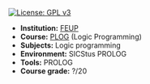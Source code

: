 [![License: GPL v3](https://img.shields.io/badge/License-GPLv3-blue.svg)](https://www.gnu.org/licenses/gpl-3.0)

- **Institution:** [FEUP](https://sigarra.up.pt/feup/en/web_page.Inicial)
- **Course:** [PLOG](https://sigarra.up.pt/feup/en/UCURR_GERAL.FICHA_UC_VIEW?pv_ocorrencia_id=459482) (Logic Programming)
- **Subjects:** Logic programming
- **Environment:** SICStus PROLOG
- **Tools:** PROLOG
- **Course grade:** ?/20
